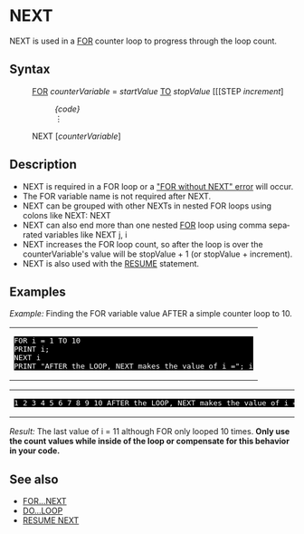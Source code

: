 <style>pre.codeide, pre.outputfixed, .outputcrt0 { background-color: #000 !important; color: #FFF !important; }</style><!DOCTYPE html>
<html class="client-nojs" dir="ltr" lang="en">
<head>
<title>NEXT - QB64 Phoenix Edition Wiki</title>
</head>
<body class="mediawiki ltr sitedir-ltr mw-hide-empty-elt ns-0 ns-subject page-NEXT rootpage-NEXT skin-vector action-view skin-vector-legacy vector-feature-language-in-header-enabled vector-feature-language-in-main-page-header-disabled vector-feature-language-alert-in-sidebar-disabled vector-feature-sticky-header-disabled vector-feature-sticky-header-edit-disabled vector-feature-table-of-contents-disabled vector-feature-visual-enhancement-next-disabled">
<div class="mw-body" id="content" role="main">
<a id="top"></a>
<h1 class="firstHeading mw-first-heading" id="firstHeading"><span class="mw-page-title-main">NEXT</span></h1>
<div class="vector-body" id="bodyContent">
<div class="mw-body-content mw-content-ltr" dir="ltr" id="mw-content-text" lang="en"><div class="mw-parser-output"><p><a class="mw-selflink selflink">NEXT</a> is used in a <a href="FOR...NEXT" title="FOR...NEXT">FOR</a> counter loop to progress through the loop count.
</p>
<h2><span class="mw-headline" id="Syntax">Syntax</span></h2>
<dl><dd><a href="FOR" title="FOR">FOR</a> <i>counterVariable</i> = <i>startValue</i> <a href="TO" title="TO">TO</a> <i>stopValue</i> [[[STEP <i>increment</i>]
<dl><dd><i>{code}</i></dd>
<dd>⋮</dd></dl></dd>
<dd><a class="mw-selflink selflink">NEXT</a> [<i>counterVariable</i>]</dd></dl>
<p>
</p>
<h2><span class="mw-headline" id="Description">Description</span></h2>
<ul><li><a class="mw-selflink selflink">NEXT</a> is required in a FOR loop or a <a href="ERROR_Codes" title="ERROR Codes">"FOR without NEXT" error</a> will occur.</li>
<li>The FOR variable name is not required after <a class="mw-selflink selflink">NEXT</a>.</li>
<li><a class="mw-selflink selflink">NEXT</a> can be grouped with other NEXTs in nested FOR loops using colons like <a class="mw-selflink selflink">NEXT</a>: <a class="mw-selflink selflink">NEXT</a></li>
<li><a class="mw-selflink selflink">NEXT</a> can also end more than one nested <a href="FOR...NEXT" title="FOR...NEXT">FOR</a> loop using comma separated variables like <a class="mw-selflink selflink">NEXT</a> j, i</li>
<li><a class="mw-selflink selflink">NEXT</a> increases the FOR loop count, so after the loop is over the counterVariable's value will be stopValue + 1 (or stopValue + increment).</li>
<li><a class="mw-selflink selflink">NEXT</a>  is also used with the <a href="RESUME" title="RESUME">RESUME</a> statement.</li></ul>
<p>
</p>
<h2><span class="mw-headline" id="Examples">Examples</span></h2>
<p><i>Example:</i> Finding the FOR variable value AFTER a simple counter loop to 10.
</p>
<table cellpadding="15px" width="100%">
<tbody><tr>
<td><pre class="codeide">FOR i = 1 TO 10
PRINT i;
NEXT i
PRINT "AFTER the LOOP, NEXT makes the value of i ="; i
</pre>
</td></tr></tbody></table>
<table cellpadding="15px" width="100%">
<tbody><tr>
<td><pre class="outputcrt0">1 2 3 4 5 6 7 8 9 10 AFTER the LOOP, NEXT makes the value of i = 11
</pre>
</td></tr></tbody></table>
<p><i>Result:</i> The last value of i = 11 although FOR only looped 10 times. <b>Only use the count values while inside of the loop or compensate for this behavior in your code.</b>
</p>
<h2><span class="mw-headline" id="See_also">See also</span></h2>
<ul><li><a href="FOR...NEXT" title="FOR...NEXT">FOR...NEXT</a></li>
<li><a href="DO...LOOP" title="DO...LOOP">DO...LOOP</a></li>
<li><a href="RESUME" title="RESUME">RESUME NEXT</a></li></ul>
<p>
</p>
<!-- 
NewPP limit report
Cached time: 20240714174233
Cache expiry: 86400
Reduced expiry: false
Complications: [show‐toc]
CPU time usage: 0.025 seconds
Real time usage: 0.036 seconds
Preprocessor visited node count: 45/1000000
Post‐expand include size: 799/2097152 bytes
Template argument size: 58/2097152 bytes
Highest expansion depth: 3/100
Expensive parser function count: 0/100
Unstrip recursion depth: 0/20
Unstrip post‐expand size: 0/5000000 bytes
-->
<!--
Transclusion expansion time report (%,ms,calls,template)
100.00%   22.023      1 -total
 12.67%    2.791      1 Template:PageSyntax
 11.69%    2.575      5 Template:Parameter
 11.50%    2.532      1 Template:PageDescription
 11.07%    2.438      1 Template:PageExamples
  8.75%    1.927      1 Template:CodeStart
  7.82%    1.723      1 Template:PageNavigation
  7.70%    1.696      1 Template:PageSeeAlso
  7.66%    1.688      1 Template:OutputStart
  7.59%    1.672      1 Template:CodeEnd
-->
<!-- Saved in parser cache with key qb64pnix_mw19894-mwmb_:pcache:idhash:307-0!canonical and timestamp 20240714174233 and revision id 6599.
 -->
</div>
</div>
</div>
</div>
</body>
</html>